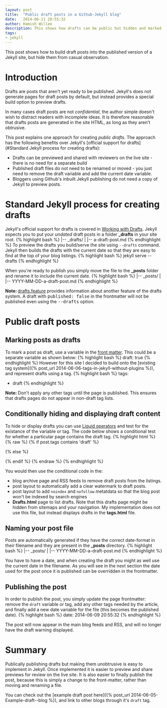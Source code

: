 ```yaml
---
layout: post
title:  "Public draft posts in a Github-Jekyll blog"
date:   2014-06-11 20:55:32
author: Hamish Willee
description: This shows how drafts can be public but hidden and marked as clearly unpublished on a Jekyll blog.
tags:
- jekyll
---
```


This post shows how to build draft posts into the published version of a Jekyll site, but hide them from casual observation. 

# Introduction

Drafts are posts that aren't yet ready to be published. Jekyll's does not generate pages for draft posts by default, but instead provides a special build option to preview drafts. 

In many cases draft posts are not *confidential*, the author simple doesn't wish to distract readers with incomplete ideas. It is therefore reasonable that drafts posts are generated in the site HTML, as long as they aren't obtrusive. 

This post explains one approach for creating *public drafts*. The approach has the following benefits over Jekyll's [official support for drafts](#Standard Jekyll process for creating drafts):

* Drafts can be previewed and shared with reviewers on the live site - there is no need for a separate build
* Published draft files do not need to be renamed or moved - you just need to remove the draft variable and add the current date variable. 
* Bloggers using Github's inbuilt Jekyll publishing do not need a copy of Jekyll to preview posts.


# Standard Jekyll process for creating drafts

Jekyll's official support for drafts is covered in [Working with Drafts](http://jekyllrb.com/docs/drafts/). Jekyll expects you to put your *undated* draft posts in a folder **_drafts** in your site root. 
{% highlight bash %}
|-- _drafts/
|   |-- a-draft-post.md
{% endhighlight %}
To preview the drafts you build/serve the site using `--drafts` command. Jekyll then builds the drafts with the current date so that they are easy to find at the top of your blog listings.
{% highlight bash %}
jekyll serve --drafts
{% endhighlight %}
    
When you're ready to publish you simply move the file to the **_posts** folder and rename it to include the current date. 
{% highlight bash %}
|-- _posts/
|   |-- YYYY-MM-DD-a-draft-post.md
{% endhighlight %}


<div class="message"><b>Note: </b><a href="https://github.com/jekyll/jekyll/blob/master/features/drafts.feature">drafts.feature</a> provides information about another feature of the drafts system. A draft with <tt>published: false</tt> in the frontmatter will not be published even using the <tt>--drafts</tt> option.
</div>

# Public draft posts

## Marking posts as drafts

To mark a post as draft, use a variable in the [front matter](http://jekyllrb.com/docs/frontmatter/). This could be a separate variable as shown below:
{% highlight bash %}
draft: true
{% endhighlight %}
However for this site I decided to build onto the [existing tag system]({% post_url 2014-06-06-tags-in-jekyll-without-plugins %}), and represent drafts using a tag.
{% highlight bash %}
tags:
- draft
{% endhighlight %}

<div class="message"><b>Note: </b>Don't apply any other tags until the page is published. This ensures that drafts pages do not appear in non-draft tag lists.
</div>

## Conditionally hiding and displaying draft content

To hide or display drafts you can use [Liquid operators](http://docs.shopify.com/themes/liquid-basics) and test for the existance of the variable or tag. The code below shows a conditional test for whether a particular page contains the draft tag.
{% highlight html %}
{% raw %}
{% if post.tags contains 'draft' %}
  <!-- This is a draft. Allow blog to be displayed in draft blog lists. Use in blog page layout to display a warning that the page is a draft. -->
{% else %} 
  <!-- This is not a draft. Allow post to be displayed in blog lists and RSS feed --> 
{% endif %}
{% endraw %}
{% endhighlight %}

You would then use the conditional code in the:

* blog archive page and RSS feeds to remove draft posts from the listings.
* post layout to automatically add a clear watermark to draft posts.
* post layout to add `noindex` and `nofollow` metatdata so that the blog post won't be indexed by search engines
* **Drafts.html** page to list drafts. Note that this drafts page might be hidden from sitemaps and your navigation. My implementation does not use this file, but instead displays drafts in the **tags.html** file.


## Naming your post file

Posts are automatically generated if they have the correct date-format in their filename and they are present in the **_posts** directory.
{% highlight bash %}
|-- _posts/
|   |-- YYYY-MM-DD-a-draft-post.md
{% endhighlight %}

You have to have a date, and when creating the draft you might as well use the current date in the filename. As you will see in the next section the date used for the post once it is published can be overridden in the frontmatter. 

## Publishing the post

In order to publish the post, you simply update the page frontmatter: remove the `draft` variable or tag, add any other tags needed by the article, and finally add a new date variable for the file (this becomes the published date).
{% highlight bash %}
date:   2014-06-09 20:55:32
{% endhighlight %}

The post will now appear in the main blog feeds and RSS, and will no longer have the draft warning displayed.


# Summary

Publically publishing drafts but making them unobtrusive is easy to implement in Jekyll. Once implemented it is easier to preview and share previews for review on the live site. It is also easier to finally publish the post, because this is simply a change to the front-matter, rather than moving and renaming a file.

You can check out the [example draft post here]({% post_url 2014-06-05-Example-draft--blog %}), and link to other blogs through it's `draft` tag.
